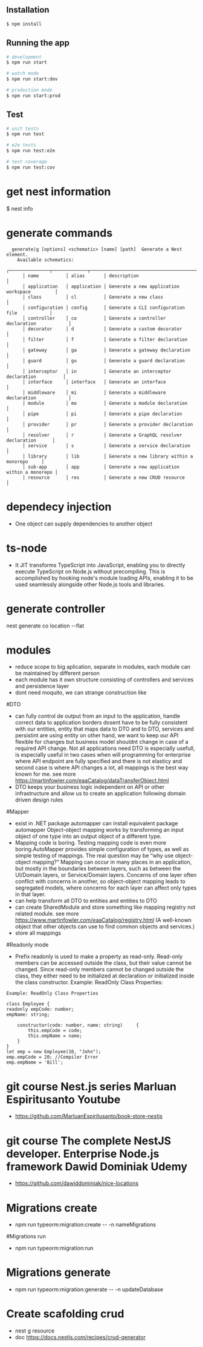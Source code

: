 

## Installation

```bash
$ npm install
```

## Running the app

```bash
# development
$ npm run start

# watch mode
$ npm run start:dev

# production mode
$ npm run start:prod
```

## Test

```bash
# unit tests
$ npm run test

# e2e tests
$ npm run test:e2e

# test coverage
$ npm run test:cov
```
# get nest information
$ nest info

# generate commands
```
  generate|g [options] <schematic> [name] [path]  Generate a Nest element.
    Available schematics:
      ┌───────────────┬─────────────┬──────────────────────────────────────────────┐
      │ name          │ alias       │ description                                  │
      │ application   │ application │ Generate a new application workspace         │
      │ class         │ cl          │ Generate a new class                         │
      │ configuration │ config      │ Generate a CLI configuration file            │
      │ controller    │ co          │ Generate a controller declaration            │
      │ decorator     │ d           │ Generate a custom decorator                  │
      │ filter        │ f           │ Generate a filter declaration                │
      │ gateway       │ ga          │ Generate a gateway declaration               │
      │ guard         │ gu          │ Generate a guard declaration                 │
      │ interceptor   │ in          │ Generate an interceptor declaration          │
      │ interface     │ interface   │ Generate an interface                        │
      │ middleware    │ mi          │ Generate a middleware declaration            │
      │ module        │ mo          │ Generate a module declaration                │
      │ pipe          │ pi          │ Generate a pipe declaration                  │
      │ provider      │ pr          │ Generate a provider declaration              │
      │ resolver      │ r           │ Generate a GraphQL resolver declaration      │
      │ service       │ s           │ Generate a service declaration               │
      │ library       │ lib         │ Generate a new library within a monorepo     │
      │ sub-app       │ app         │ Generate a new application within a monorepo │
      │ resource      │ res         │ Generate a new CRUD resource                 │
```

# dependecy injection
- One object  can supply dependencies to another object

# ts-node
- It JIT transforms TypeScript into JavaScript, enabling 
you to directly execute TypeScript on Node.js without precompiling.
This is accomplished by hooking node's module loading APIs, 
enabling it to be used seamlessly alongside other Node.js tools and libraries.
  
# generate controller
nest generate co location --flat

# modules

- reduce scope to big aplication, separate in modules, each module can be maintained by different person
- each module has it own structure consisting of controllers and services and persistence layer
- dont need moquito, we can strange construction like

#DTO 
- can fully control de output from an input to the application, handle correct data to application borders
  dosent have to be fully consistent with our entities, entity that maps data to DTO and to DTO, services and persistint 
  are using entity on other hand, we want to keep our API flexible for changes but business model shouldnt change in case of 
  a required API change.
  Not all applications need DTO is especially usefull, is especially useful in two cases when will programming for enterprise 
  where API endpoint are fully specified and there is not elasticy and second case is where API changes a lot, all mappings is 
  the best way known for me. see more https://martinfowler.com/eaaCatalog/dataTransferObject.html
- DTO keeps your business logic independent on API or other infrastructure and allow us to create an application following
  domain driven design rules
  
#Mapper
- exist  in .NET package automapper can install equivalent package automapper
  Object-object mapping works by transforming an input object of one type into an output 
  object of a different type.
- Mapping code is boring. Testing mapping code is even more boring.AutoMapper provides simple configuration of types, 
  as well as simple testing of mappings. The real question may be “why use object-object mapping?” Mapping can occur 
  in many places in an application, but mostly in the boundaries between layers, such as between the UI/Domain layers, 
  or Service/Domain layers. Concerns of one layer often conflict with concerns in another, so object-object mapping 
  leads to segregated models, where concerns for each layer can affect only types in that layer.
- can help transform all DTO to entities and entities to DTO   
- can create SharedModule and store something like mapping registry not related module. 
  see more https://www.martinfowler.com/eaaCatalog/registry.html (A well-known object that other objects can use to
  find common objects and services.)
- store all mappings

#Readonly mode
- Prefix readonly is used to make a property as read-only. Read-only members can be accessed outside the class, but their value cannot be changed. Since read-only members cannot be changed outside the class, they either need to be initialized at declaration or initialized inside the class constructor.
  Example: ReadOnly Class Properties:
```
Example: ReadOnly Class Properties

class Employee {
readonly empCode: number;
empName: string;

    constructor(code: number, name: string)     {
        this.empCode = code;
        this.empName = name;
    }
}
let emp = new Employee(10, "John");
emp.empCode = 20; //Compiler Error
emp.empName = 'Bill'; 
```
# git course Nest.js series  Marluan Espiritusanto Youtube

- https://github.com/MarluanEspiritusanto/book-store-nestjs

# git course The complete NestJS developer. Enterprise Node.js framework Dawid Dominiak Udemy 

- https://github.com/dawiddominiak/nice-locations

# Migrations create

- npm run typeorm:migration:create -- -n nameMigrations

#Migrations run
- npm run typeorm:migration:run

# Migrations generate

- npm run typeorm:migration:generate -- -n updateDatabase

# Create scafolding crud

- nest g resource
- doc https://docs.nestjs.com/recipes/crud-generator 